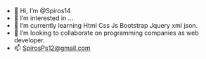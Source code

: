 - 👋 Hi, I’m @Spiros14
- 👀 I’m interested in ...
- 🌱 I’m currently learning Html Css Js Bootstrap Jquery xml json.
- 💞️ I’m looking to collaborate on  programming companies as web developer.
- 📫 SpirosPs12@gmail.com

<!---
Spiros14/Spiros14 is a ✨ special ✨ repository because its `README.md` (this file) appears on your GitHub profile.
You can click the Preview link to take a look at your changes.
--->
